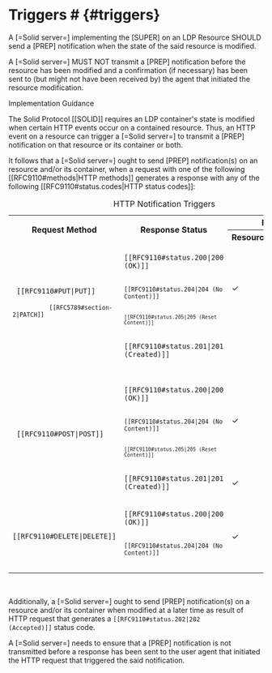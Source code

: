 # Triggers # {#triggers}

A [=Solid server=] implementing the [SUPER] on an LDP Resource SHOULD send a [PREP] notification when the state of the said resource is modified.

A [=Solid server=] MUST NOT transmit a [PREP] notification before the resource has been modified and a confirmation (if necessary) has been sent to (but might not have been received by) the agent that initiated the resource modification.

<div class="advisement">
  <div class="marker">Implementation Guidance</div>

  The Solid Protocol [[SOLID]] requires an LDP container's state is modified when certain HTTP events occur on a contained resource. Thus, an HTTP event on a resource can trigger a [=Solid server=] to transmit a [PREP] notification on that resource or its container or both.

  It follows that a [=Solid server=] ought to send [PREP] notification(s) on an resource and/or its container, when a request with one of the following [[RFC9110#methods|HTTP methods]] generates a response with any of the following [[RFC9110#status.codes|HTTP status codes]]:

  <table class="numbered auto">
    <caption> HTTP Notification Triggers
    <tr>
      <th rowspan=2> Request Method
      <th rowspan=2> Response Status
      <th colspan=2 class="center"> Notify
    <tr>
      <th class="center"> Resource
      <th class="center"> Container
    <tr>
      <td rowspan=2>
        <code> [[RFC9110#PUT|PUT]] <br>
        <code> [[RFC5789#section-2|PATCH]] <br>
      <td>
        <code> [[RFC9110#status.200|200 (OK)]] <br>
        <code> [[RFC9110#status.204|204 (No Content)]] <br>
        <code> [[RFC9110#status.205|205 (Reset Content)]]
      <td class="tick">
        &check;
      <td class="tick">
        &check;
    <tr>
      <td>
        <code> [[RFC9110#status.201|201 (Created)]] <br>
      <td>
      <td class="tick">
        &check;
    <tr>
      <td rowspan=2>
        <code> [[RFC9110#POST|POST]]
      <td>
        <code> [[RFC9110#status.200|200 (OK)]] <br>
        <code> [[RFC9110#status.204|204 (No Content)]] <br>
        <code> [[RFC9110#status.205|205 (Reset Content)]]
      <td class="tick">
        &check;
      <td class="tick">
        &check;
    <tr>
      <td>
        <code> [[RFC9110#status.201|201 (Created)]]
      <td class="tick">
        &check;
      <td>
    <tr>
      <td>
        <code> [[RFC9110#DELETE|DELETE]]
      <td>
        <code> [[RFC9110#status.200|200 (OK)]] <br>
        <code> [[RFC9110#status.204|204 (No Content)]] <br>
      <td class="tick">
        &check;
      <td class="tick">
        &check;
  </table>
  <br/>

  Additionally, a [=Solid server=] ought to send [PREP] notification(s) on a resource and/or its container when modified at a later time as result of HTTP request that generates a <code>[[RFC9110#status.202|202 (Accepted)]]</code> status code.

  A [=Solid server=] needs to ensure that a [PREP] notification is not transmitted before a response has been sent to the user agent that initiated the HTTP request that triggered the said notification.

</div>
